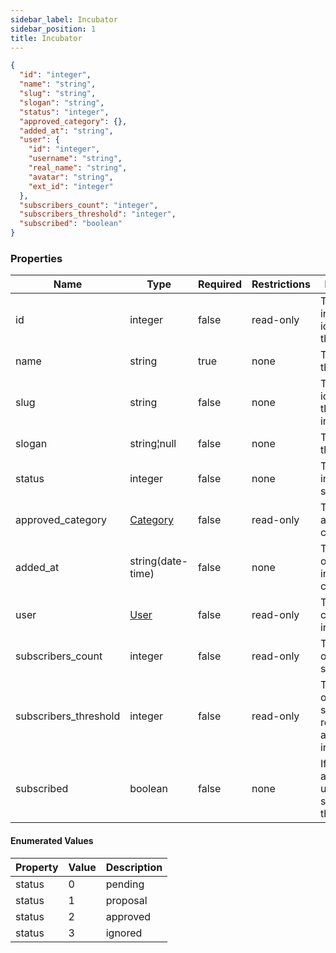 ```yaml
---
sidebar_label: Incubator
sidebar_position: 1
title: Incubator
---
```


```json
{
  "id": "integer",
  "name": "string",
  "slug": "string",
  "slogan": "string",
  "status": "integer",
  "approved_category": {},
  "added_at": "string",
  "user": {
    "id": "integer",
    "username": "string",
    "real_name": "string",
    "avatar": "string",
    "ext_id": "integer"
  },
  "subscribers_count": "integer",
  "subscribers_threshold": "integer",
  "subscribed": "boolean"
}

```

### Properties

|Name|Type|Required|Restrictions|Description|
|---|---|---|---|---|
|id|integer|false|read-only|The unique integer value identifying the incubator|
|name|string|true|none|The name of the incubator|
|slug|string|false|none|The slug identifying the incubator in a URL|
|slogan|string¦null|false|none|The slogan of the incubator|
|status|integer|false|none|The incubator statuses|
|approved_category|[Category](/docs/apireference/v2/schemas/category)|false|read-only|The approved category obj|
|added_at|string(date-time)|false|none|The datetime of the incubator creation|
|user|[User](/docs/apireference/v2/schemas/user)|false|read-only|The user who created the incubator|
|subscribers_count|integer|false|read-only|The number of incubator suscribers|
|subscribers_threshold|integer|false|read-only|The number of subscribers required to approve the incubator|
|subscribed|boolean|false|none|If the authenticated user has subscribed to the incubator|

#### Enumerated Values

|Property|Value|Description|
|---|---|---|
|status|0|pending|
|status|1|proposal|
|status|2|approved|
|status|3|ignored|